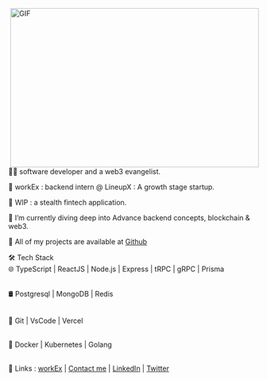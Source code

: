 <img align="right" alt="GIF" src="https://github.com/Arbazkhan4712/Arbazkhan4712/blob/main/bayc.gif?raw=true" width="500" height="320" />

🥷🏻 software developer and a web3 evangelist.

🚀 workEx : backend intern @ LineupX : A growth stage startup.

🚀 WIP : a stealth fintech application.

🚀 I’m currently diving deep into Advance backend concepts, blockchain & web3.

🚀 All of my projects are available at [Github](https://www.github.com/nielchaudhary)

🛠 Tech Stack <br/>
🌐   TypeScript | ReactJS | Node.js | Express | tRPC | gRPC | Prisma <br/><br/>

🛢   Postgresql | MongoDB | Redis  <br/><br/>

🔧   Git | VsCode | Vercel <br/><br/>

🐳   Docker | Kubernetes | Golang <br/><br/>


🚀 Links : [workEx](https://drive.google.com/file/d/1g7k8vIdPfwHoU7xRnQnhHRJhb-MDnds3/view) | [Contact me](mailto:neilchaudhary12@gmail.com) | [LinkedIn](https://www.linkedin.com/in/neel-chaudhary-b047ab196/) | [Twitter](https://twitter.com/nielchaudhary09)
